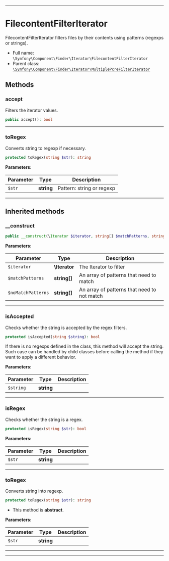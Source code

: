 ***

# FilecontentFilterIterator

FilecontentFilterIterator filters files by their contents using patterns (regexps or strings).

* Full name: `\Symfony\Component\Finder\Iterator\FilecontentFilterIterator`
* Parent class: [`\Symfony\Component\Finder\Iterator\MultiplePcreFilterIterator`](./MultiplePcreFilterIterator.md)

## Methods

### accept

Filters the iterator values.

```php
public accept(): bool
```

***

### toRegex

Converts string to regexp if necessary.

```php
protected toRegex(string $str): string
```

**Parameters:**

| Parameter | Type | Description |
|-----------|------|-------------|
| `$str` | **string** | Pattern: string or regexp |

***

## Inherited methods

### __construct

```php
public __construct(\Iterator $iterator, string[] $matchPatterns, string[] $noMatchPatterns): mixed
```

**Parameters:**

| Parameter | Type | Description |
|-----------|------|-------------|
| `$iterator` | **\Iterator** | The Iterator to filter |
| `$matchPatterns` | **string[]** | An array of patterns that need to match |
| `$noMatchPatterns` | **string[]** | An array of patterns that need to not match |

***

### isAccepted

Checks whether the string is accepted by the regex filters.

```php
protected isAccepted(string $string): bool
```

If there is no regexps defined in the class, this method will accept the string.
Such case can be handled by child classes before calling the method if they want to
apply a different behavior.

**Parameters:**

| Parameter | Type | Description |
|-----------|------|-------------|
| `$string` | **string** |  |

***

### isRegex

Checks whether the string is a regex.

```php
protected isRegex(string $str): bool
```

**Parameters:**

| Parameter | Type | Description |
|-----------|------|-------------|
| `$str` | **string** |  |

***

### toRegex

Converts string into regexp.

```php
protected toRegex(string $str): string
```

* This method is **abstract**.

**Parameters:**

| Parameter | Type | Description |
|-----------|------|-------------|
| `$str` | **string** |  |

***


***


